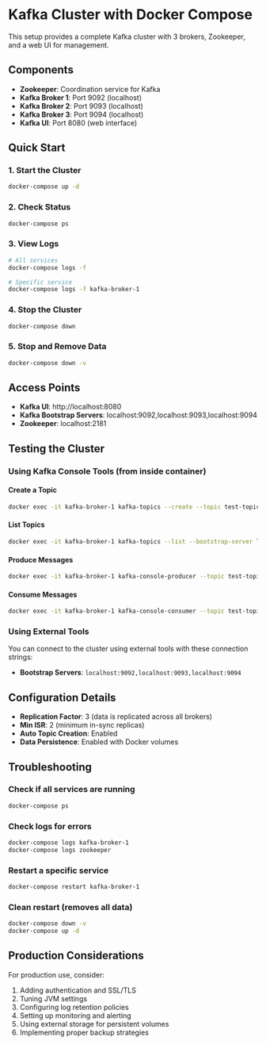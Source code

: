 # Kafka Cluster with Docker Compose

This setup provides a complete Kafka cluster with 3 brokers, Zookeeper, and a web UI for management.

## Components

- **Zookeeper**: Coordination service for Kafka
- **Kafka Broker 1**: Port 9092 (localhost)
- **Kafka Broker 2**: Port 9093 (localhost)
- **Kafka Broker 3**: Port 9094 (localhost)
- **Kafka UI**: Port 8080 (web interface)

## Quick Start

### 1. Start the Cluster
```bash
docker-compose up -d
```

### 2. Check Status
```bash
docker-compose ps
```

### 3. View Logs
```bash
# All services
docker-compose logs -f

# Specific service
docker-compose logs -f kafka-broker-1
```

### 4. Stop the Cluster
```bash
docker-compose down
```

### 5. Stop and Remove Data
```bash
docker-compose down -v
```

## Access Points

- **Kafka UI**: http://localhost:8080
- **Kafka Bootstrap Servers**: localhost:9092,localhost:9093,localhost:9094
- **Zookeeper**: localhost:2181

## Testing the Cluster

### Using Kafka Console Tools (from inside container)

#### Create a Topic
```bash
docker exec -it kafka-broker-1 kafka-topics --create --topic test-topic --bootstrap-server localhost:9092 --partitions 3 --replication-factor 3
```

#### List Topics
```bash
docker exec -it kafka-broker-1 kafka-topics --list --bootstrap-server localhost:9092
```

#### Produce Messages
```bash
docker exec -it kafka-broker-1 kafka-console-producer --topic test-topic --bootstrap-server localhost:9092
```

#### Consume Messages
```bash
docker exec -it kafka-broker-1 kafka-console-consumer --topic test-topic --bootstrap-server localhost:9092 --from-beginning
```

### Using External Tools

You can connect to the cluster using external tools with these connection strings:
- **Bootstrap Servers**: `localhost:9092,localhost:9093,localhost:9094`

## Configuration Details

- **Replication Factor**: 3 (data is replicated across all brokers)
- **Min ISR**: 2 (minimum in-sync replicas)
- **Auto Topic Creation**: Enabled
- **Data Persistence**: Enabled with Docker volumes

## Troubleshooting

### Check if all services are running
```bash
docker-compose ps
```

### Check logs for errors
```bash
docker-compose logs kafka-broker-1
docker-compose logs zookeeper
```

### Restart a specific service
```bash
docker-compose restart kafka-broker-1
```

### Clean restart (removes all data)
```bash
docker-compose down -v
docker-compose up -d
```

## Production Considerations

For production use, consider:
1. Adding authentication and SSL/TLS
2. Tuning JVM settings
3. Configuring log retention policies
4. Setting up monitoring and alerting
5. Using external storage for persistent volumes
6. Implementing proper backup strategies
